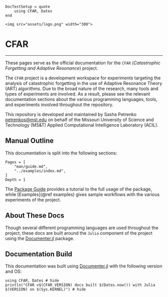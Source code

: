 ```@meta
DocTestSetup = quote
    using CFAR, Dates
end
```

```@raw html
<img src="assets/logo.png" width="300">
```

# CFAR

---

These pages serve as the official documentation for the `CFAR` (*Catastrophic Forgetting and Adaptive Resonance*) project.

The `CFAR` project is a development workspace for experiments targeting the analysis of catastrophic forgetting in the use of Adaptive Resonance Theory (ART) algorithms.
Due to the broad nature of the research, many tools and types of experiments are involved.
As a result, please see the relevant documentation sections about the various programming languages, tools, and experiments involved throughout the repository.

This repository is developed and maintained by Sasha Petrenko <petrenkos@mst.edu> on behalf of the Missouri University of Science and Technology (MS&T) Applied Computational Intelligence Laboratory (ACIL).

## Manual Outline

This documentation is split into the following sections:

```@contents
Pages = [
    "man/guide.md",
    "../examples/index.md",
]
Depth = 1
```

The [Package Guide](@ref) provides a tutorial to the full usage of the package, while [Examples](@ref examples) gives sample workflows with the various experiments of the project.

## About These Docs

Though several different programming languages are used throughout the project, these docs are built around the `Julia` component of the project using the [Documenter.jl](https://github.com/JuliaDocs/Documenter.jl) package.

## Documentation Build

This documentation was built using [Documenter.jl](https://github.com/JuliaDocs/Documenter.jl) with the following version and OS:

```@example
using CFAR, Dates # hide
println("CFAR v$(CFAR_VERSION) docs built $(Dates.now()) with Julia $(VERSION) on $(Sys.KERNEL)") # hide
```
